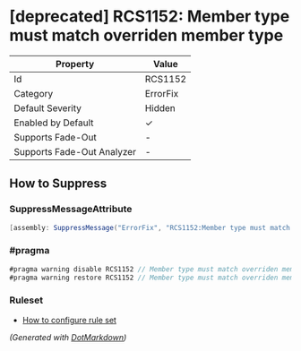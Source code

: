 # \[deprecated\] RCS1152: Member type must match overriden member type

| Property                    | Value    |
| --------------------------- | -------- |
| Id                          | RCS1152  |
| Category                    | ErrorFix |
| Default Severity            | Hidden   |
| Enabled by Default          | &#x2713; |
| Supports Fade\-Out          | \-       |
| Supports Fade\-Out Analyzer | \-       |

## How to Suppress

### SuppressMessageAttribute

```csharp
[assembly: SuppressMessage("ErrorFix", "RCS1152:Member type must match overriden member type.", Justification = "<Pending>")]
```

### \#pragma

```csharp
#pragma warning disable RCS1152 // Member type must match overriden member type.
#pragma warning restore RCS1152 // Member type must match overriden member type.
```

### Ruleset

* [How to configure rule set](../HowToConfigureAnalyzers.md)

*\(Generated with [DotMarkdown](http://github.com/JosefPihrt/DotMarkdown)\)*
